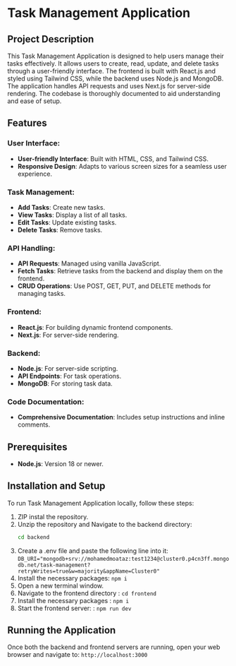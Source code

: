 
# Task Management Application

## Project Description

This Task Management Application is designed to help users manage their tasks effectively. It allows users to create, read, update, and delete tasks through a user-friendly interface. The frontend is built with React.js and styled using Tailwind CSS, while the backend uses Node.js and MongoDB. The application handles API requests and uses Next.js for server-side rendering. The codebase is thoroughly documented to aid understanding and ease of setup.

## Features

### User Interface:
- **User-friendly Interface**: Built with HTML, CSS, and Tailwind CSS.
- **Responsive Design**: Adapts to various screen sizes for a seamless user experience.

### Task Management:
- **Add Tasks**: Create new tasks.
- **View Tasks**: Display a list of all tasks.
- **Edit Tasks**: Update existing tasks.
- **Delete Tasks**: Remove tasks.

### API Handling:
- **API Requests**: Managed using vanilla JavaScript.
- **Fetch Tasks**: Retrieve tasks from the backend and display them on the frontend.
- **CRUD Operations**: Use POST, GET, PUT, and DELETE methods for managing tasks.

### Frontend:
- **React.js**: For building dynamic frontend components.
- **Next.js**: For server-side rendering.

### Backend:
- **Node.js**: For server-side scripting.
- **API Endpoints**: For task operations.
- **MongoDB**: For storing task data.

### Code Documentation:
- **Comprehensive Documentation**: Includes setup instructions and inline comments.

## Prerequisites
- **Node.js**: Version 18 or newer.

## Installation and Setup

To run  Task Management Application locally, follow these steps:

1. ZIP instal the repository.
2. Unzip the repository and Navigate to the backend directory:
   ```bash
   cd backend
3. Create a .env file and paste the following line into it: `DB_URI="mongodb+srv://mohamedmoataz:test1234@cluster0.p4cn3ff.mongodb.net/task-management?retryWrites=true&w=majority&appName=Cluster0"`
4. Install the necessary packages: `npm i`
5. Open a new terminal window.
5. Navigate to the frontend directory : `cd frontend`
6. Install the necessary packages : `npm i`
6. Start the frontend server: : `npm run dev`

## Running the Application
Once both the backend and frontend servers are running, open your web browser and navigate to: `http://localhost:3000`
